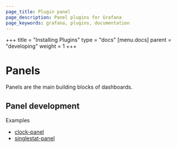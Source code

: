 ```yaml
---
page_title: Plugin panel
page_description: Panel plugins for Grafana
page_keywords: grafana, plugins, documentation
---
```



+++
title = "Installing Plugins"
type = "docs"
[menu.docs]
parent = "developing"
weight = 1
+++


# Panels

Panels are the main building blocks of dashboards.

## Panel development

Examples

- [clock-panel](https://github.com/grafana/clock-panel)
- [singlestat-panel](https://github.com/go-wyvern/grafana/blob/master/public/app/plugins/panel/singlestat/module.ts)

